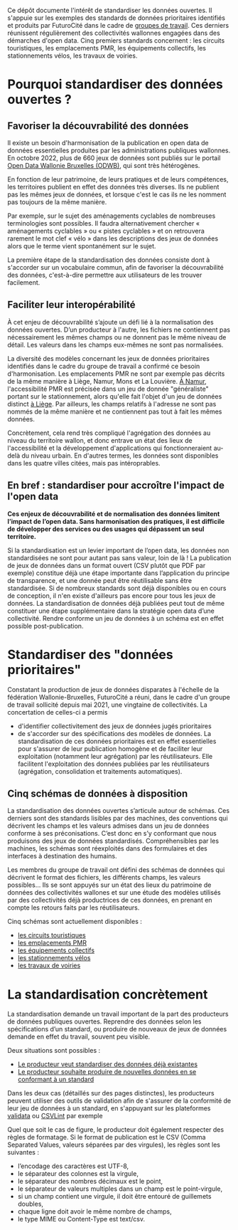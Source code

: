 Ce dépôt documente l'intérêt de standardiser les données ouvertes. Il s'appuie sur les exemples des standards de données prioritaires identifiés et produits par FuturoCité dans le cadre de [groupes de travail](https://www.futurocite.be/activites/groupe-de-travail-open-data). Ces derniers réunissent régulièrement des collectivités wallonnes engagées dans des démarches d'open data. 
Cinq premiers standards concernent : les circuits touristiques, les emplacements PMR, les équipements collectifs, les stationnements vélos, les travaux de voiries. 

# Pourquoi standardiser des données ouvertes ? 


## Favoriser la découvrabilité des données 

Il existe un besoin d'harmonisation de la publication en open data de données essentielles produites par les administrations publiques wallonnes. En octobre 2022, plus de 660 jeux de données sont publiés sur le portail [Open Data Wallonie Bruxelles (ODWB)](https://www.odwb.be/explore/?sort=modified), qui sont très hétérogènes.

En fonction de leur patrimoine, de leurs pratiques et de leurs compétences, les territoires publient en effet des données très diverses. Ils ne publient pas les mêmes jeux de données, et lorsque c'est le cas ils ne les nomment pas toujours de la même manière. 

Par exemple, sur le sujet des aménagements cyclables de nombreuses terminologies sont possibles. Il faudra alternativement chercher « aménagements cyclables » ou « pistes cyclables » et on retrouvera rarement le mot clef  « vélo » dans les descriptions des jeux de données alors que le terme vient spontanément sur le sujet.

La première étape de la standardisation des données consiste dont à s'accorder sur un vocabulaire commun, afin de favoriser la découvrabilité des données, c'est-à-dire permettre aux utilisateurs de les trouver facilement.   


## Faciliter leur interopérabilité 
À cet enjeu de découvrabilité s’ajoute un défi lié à la normalisation des données ouvertes. D’un producteur à l'autre, les fichiers ne contiennent pas nécessairement les mêmes champs ou ne donnent pas le même niveau de détail. Les valeurs dans les champs eux-mêmes ne sont pas normalisées. 

La diversité des modèles concernant les jeux de données prioritaires identifiés dans le cadre du groupe de travail a confirmé ce besoin d'harmonisation. Les emplacements PMR ne sont par exemple pas décrits de la même manière à Liège, Namur, Mons et La Louvière. [À Namur](https://data.namur.be/explore/dataset/namur-parking-emplacements-surfaciques/information/?disjunctive.type_parking&disjunctive.zone&disjunctive.localite&disjunctive.rue_nom&disjunctive.code_rue&sort=-type_parking), l'accessibilité PMR est précisée dans un jeu de donnée "généraliste" portant sur le stationnement, alors qu'elle fait l'objet d'un jeu de données distinct [à Liège](https://opendata.liege.be/explore/dataset/stationnement-pmr/information/). Par ailleurs, les champs relatifs à l'adresse ne sont pas nommés de la même manière et ne contiennent pas tout à fait les mêmes données. 

Concrètement, cela rend très compliqué l'agrégation des données au niveau du territoire wallon, et donc entrave un état des lieux de l'accessibilité et la développement d'applications qui fonctionneraient au-delà du niveau urbain. En d'autres termes, les données sont disponibles dans les quatre villes citées, mais pas intéroprables. 

## En bref : standardiser pour accroître l'impact de l'open data 

<b>Ces enjeux de découvrabilité et de normalisation des données limitent l’impact de l’open data. Sans harmonisation des pratiques, il est difficile de développer des services ou des usages qui dépassent un seul territoire.</b>

Si la standardisation est un levier important  de l’open data, les données non standardisées ne sont pour autant pas sans valeur, loin de là ! La publication de jeux de données dans un format ouvert (CSV plutôt que PDF par exemple) constitue déjà une étape importante dans l’application du principe de transparence, et une donnée peut être réutilisable sans être standardisée. Si de nombreux standards sont déjà disponibles ou en cours de conception, il n'en existe d'ailleurs pas encore pour tous les jeux de données. 
La standardisation de données déjà publiées peut tout de même constituer une étape supplémentaire dans la stratégie open data d’une collectivité. Rendre conforme un jeu de données à un schéma est en effet possible post-publication.    

# Standardiser des "données prioritaires"   

Constatant la production de jeux de données disparates à l'échelle de la fédération Wallonie-Bruxelles, FuturoCité a réuni, dans le cadre d'un groupe de travail sollicité depuis mai 2021, une vingtaine de collectivités. La concertation de celles-ci a permis 
* d'identifier collectivitement des jeux de données jugés prioritaires  
* de s'accorder sur des spécifications des modèles de données. 
La standardisation de ces données prioritaires est en effet essentielles pour s'assurer de leur publication homogène et de faciliter leur exploitation (notamment leur agrégation) par les réutilisateurs. Elle facilitent l'exploitation des données publiées par les réutilisateurs (agrégation, consolidation et traitements automatiques).

## Cinq schémas de données à disposition 

La standardisation des données ouvertes s’articule autour de schémas. Ces derniers sont des standards lisibles par des machines, des conventions qui décrivent les champs et les valeurs admises dans un jeu de données conforme à ses préconisations. C’est donc en s’y conformant que nous produisons des jeux de données standardisés. Compréhensibles par les machines, les schémas sont réexploités dans des formulaires et des interfaces à destination des humains. 

Les membres du groupe de travail ont défini des schémas de données qui décrivent le format des fichiers, les différents champs, les valeurs possibles… Ils se sont appuyés sur un état des lieux du patrimoine de données des collectivités wallones et sur une étude des modèles utilisés par des collectivités déjà productrices de ces données, en prenant en compte les retours faits par les réutilisateurs.

Cinq schémas sont actuellement disponibles : 
* [les circuits touristiques](https://github.com/FuturoCite/standard-circuits-touristiques)
* [les emplacements PMR](https://github.com/FuturoCite/standard-emplacements-PMR)
* [les équipements collectifs](https://github.com/FuturoCite/standard-equipements-collectifs) 
* [les stationnements vélos](https://github.com/FuturoCite/standard-stationnements-velos)
* [les travaux de voiries](https://github.com/FuturoCite/standard-travaux-voiries) 


# La standardisation concrètement 

La standardisation demande un travail important de la part des producteurs de données publiques ouvertes. Reprendre des données selon les spécifications d’un standard, ou produire de nouveaux de jeux de données demande en effet du travail, souvent peu visible.  

Deux situations sont possibles : 
* [Le producteur veut standardiser des données déjà existantes](https://github.com/FuturoCite/Documentation-standardisation/blob/main/Publier%20des%20donn%C3%A9es%20standardis%C3%A9es/Standardiser%20des%20donn%C3%A9es%20existantes) 
* [Le producteur souhaite produire de nouvelles données en se conformant à un standard](https://github.com/FuturoCite/Documentation-standardisation/blob/main/Publier%20des%20donn%C3%A9es%20standardis%C3%A9es/Produire%20de%20nouvelles%20donn%C3%A9es%20standardis%C3%A9es)

Dans les deux cas (détaillés sur des pages distinctes), les producteurs peuvent utiliser des outils de validation afin de s'assurer de la conformité de leur jeu de données à un standard, en s'appuyant sur les plateformes [validata](https://validata.fr/) ou [CSVLint](https://csvlint.io/) par exemple

Quel que soit le cas de figure, le producteur doit également respecter des règles de formatage. Si le format de publication est le CSV (Comma Separated Values, valeurs séparées par des virgules), les règles sont les suivantes :
* l’encodage des caractères est UTF-8,
* le séparateur des colonnes est la virgule,
* le séparateur des nombres décimaux est le point,
* le séparateur de valeurs multiples dans un champ est le point-virgule,
* si un champ contient une virgule, il doit être entouré de guillemets doubles,
* chaque ligne doit avoir le même nombre de champs,
* le type MIME ou Content-Type est text/csv.
